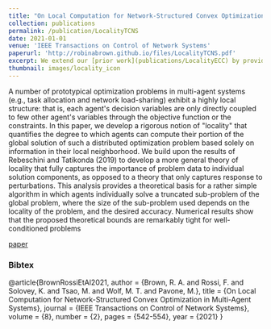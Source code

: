 ```yaml
---
title: "On Local Computation for Network-Structured Convex Optimization in Multi-Agent Systems"
collection: publications
permalink: /publication/LocalityTCNS
date: 2021-01-01
venue: 'IEEE Transactions on Control of Network Systems'
paperurl: 'http://robinabrown.github.io/files/LocalityTCNS.pdf'
excerpt: We extend our [prior work](publications/LocalityECC) by providing tighter bounds on the locality of problems through the conjugate-gradient algorithm, allowing the decay results to be applied to all linearly constrained strongly convex optimization problems.
thumbnail: images/locality_icon
---
```


A number of prototypical optimization problems in multi-agent systems (e.g., task allocation and network load-sharing) exhibit a highly local structure: that is, each agent's decision variables are only directly coupled to few other agent's variables through the objective function or the constraints. In this paper, we develop a rigorous notion of "locality" that quantifies the degree to which agents can compute their portion of the global solution of such a distributed optimization problem based solely on information in their local neighborhood. We build upon the results of Rebeschini and Tatikonda (2019) to develop a more general theory of locality that fully captures the importance of problem data to individual solution components, as opposed to a theory that only captures response to perturbations. This analysis provides a theoretical basis for a rather simple algorithm in which agents individually solve a truncated sub-problem of the global problem, where the size of the sub-problem used depends on the locality of the problem, and the desired accuracy. Numerical results show that the proposed theoretical bounds are remarkably tight for well-conditioned problems

[paper](http://robinabrown.github.io/files/LocalityTCNS.pdf)

### Bibtex

@article{BrownRossiEtAl2021,
  author    = {Brown, R. A. and Rossi, F. and Solovey, K. and Tsao, M. and Wolf, M. T. and Pavone, M.},
  title     = {On Local Computation for Network-Structured Convex Optimization in Multi-Agent Systems},
  journal   = {IEEE Transactions on Control of Network Systems},
  volume    = {8},
  number    = {2},
  pages     = {542-554},
  year      = {2021}
}